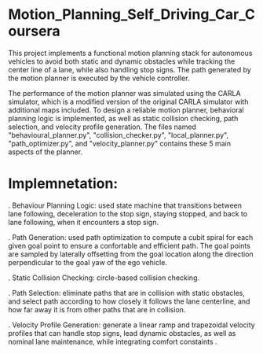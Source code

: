 # Motion_Planning_Self_Driving_Car_Coursera
This project implements a functional motion planning stack for autonomous vehicles to avoid both static and dynamic obstacles while tracking the center line of a lane, while also handling stop signs. The path generated by the motion planner is executed by the vehicle controller.

The performance of the motion planner was simulated using the CARLA simulator, which is a modified version of the original CARLA simulator with additional maps included.
To design a reliable motion planner, behavioral planning logic is implemented, as well as static collision checking, path selection, and velocity profile generation. The files named "behavioural_planner.py", "collision_checker.py", "local_planner.py", "path_optimizer.py", and "velocity_planner.py" contains these 5 main aspects of the planner.

# Implemnetation:

. Behaviour Planning Logic: used state machine that transitions between lane following, deceleration to the stop sign, staying stopped, and back to lane following, when it encounters a stop sign.

. Path Generation: used path optimization to compute a cubit spiral for each given goal point to ensure a confortable and efficient path. The goal points are sampled by laterally offsetting from the goal location along the direction perpendicular to the goal yaw of the ego vehicle.

. Static Collision Checking: circle-based collision checking.

. Path Selection: eliminate paths that are in collision with static obstacles, and select path according to how closely it follows the lane centerline, and how far away it is from other paths that are in collision.

. Velocity Profile Generation: generate a linear ramp and trapezoidal velocity profiles that can handle stop signs, lead dynamic obstacles, as well as nominal lane maintenance, while integrating comfort constaints .
